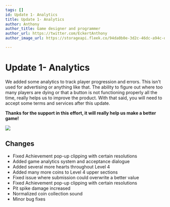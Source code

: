 ```yaml
---
tags: []
id: Update 1- Analytics
title: Update 1- Analytics
author: Anthony
author_title: Game designer and programmer
author_url: https://twitter.com/EckertAnthony
author_image_url: https://storageapi.fleek.co/94da0b0e-3d2c-46dc-a94c-df68eb5eec1b-bucket/ngsm.png

---
```

# Update 1- Analytics

We added some analytics to track player progression and errors. This isn't used for advertising or anything like that. The ability to figure out where too many players are dying or that a button is not functioning properly all the time, really helps us to improve the product. With that said, you will need to accept some terms and services after this update. 

**Thanks for the support in this effort, it will really help us make a better game!**

![](/img/txh4j5ccmo.png)

## Changes

* Fixed Achievement pop-up clipping with certain resolutions
* Added game analytics system and acceptance dialogue
* Added several more hearts throughout Level 4
* Added many more coins to Level 4 upper sections
* Fixed issue where submission could overwrite a better value
* Fixed Achievement pop-up clipping with certain resolutions
* Pit spike damage increased
* Normalized coin collection sound
* Minor bug fixes
